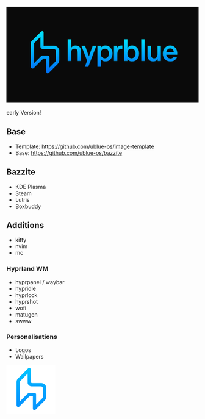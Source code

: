 ![hyprblue](images/Banner.png)

early Version!

## Base

- Template: https://github.com/ublue-os/image-template
- Base: https://github.com/ublue-os/bazzite

## Bazzite

- KDE Plasma
- Steam
- Lutris
- Boxbuddy

## Additions

- kitty
- nvim
- mc

### Hyprland WM

- hyprpanel / waybar
- hypridle
- hyprlock
- hyprshot
- wofi
- matugen
- swww

### Personalisations

- Logos
- Wallpapers

![hyprblue](images/Logo.png)
